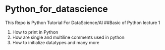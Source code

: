# Python_for_datascience
This Repo is Python Tutorial For DataScience/AI 
##Basic of Python lecture 1 
1) How to print in Python
2) How are single and multiline comments used in python
3) How to initialize datatypes and many more 

